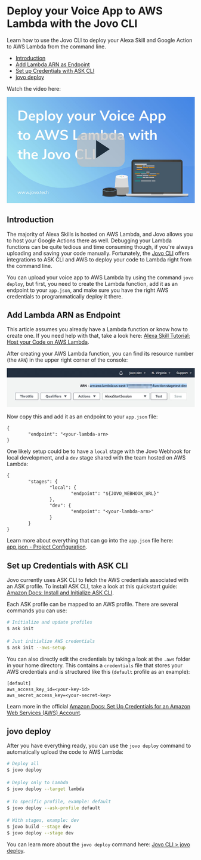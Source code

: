 # Deploy your Voice App to AWS Lambda with the Jovo CLI

Learn how to use the Jovo CLI to deploy your Alexa Skill and Google Action to AWS Lambda from the command line.

* [Introduction](#introduction)
* [Add Lambda ARN as Endpoint](#add-lambda-arn-as-endpoint)
* [Set up Credentials with ASK CLI](#set-up-credentials-with-ask-cli)
* [jovo deploy](#jovo-deploy)

Watch the video here:

[![Video: Upload your voice app to AWS Lambda](./img/video-jovo-lambda.jpg "youtube-video")](https://www.youtube.com/watch?v=Q5T2II8XIbg)

## Introduction

The majority of Alexa Skills is hosted on AWS Lambda, and Jovo allows you to host your Google Actions there as well. Debugging your Lambda functions can be quite tedious and time consuming though, if you're always uploading and saving your code manually. Fortunately, the [Jovo CLI](https://github.com/jovotech/jovo-framework-nodejs/blob/master/docs/02_cli 'docs/cli') offers integrations to ASK CLI and AWS to deploy your code to Lambda right from the command line.

You can upload your voice app to AWS Lambda by using the command `jovo deploy`, but first, you need to create the Lambda function, add it as an endpoint to your `app.json`, and make sure you have the right AWS credentials to programmatically deploy it there.


## Add Lambda ARN as Endpoint

This article assumes you already have a Lambda function or know how to create one. If you need help with that, take a look here: [Alexa Skill Tutorial: Host your Code on AWS Lambda](https://www.jovo.tech/blog/alexa-skill-tutorial-nodejs/#aws-lambda).

After creating your AWS Lambda function, you can find its resource number (the `ARN`) in the upper right corner of the console:

![AWS Lambda ARN](./img/lambda-arn.jpg)

Now copy this and add it as an endpoint to your `app.json` file:

```
{
        "endpoint": "<your-lambda-arn>
}
```

One likely setup could be to have a `local` stage with the Jovo Webhook for local development, and a `dev` stage shared with the team hosted on AWS Lambda:

```
{
        "stages": {
                "local": {
                        "endpoint": "${JOVO_WEBHOOK_URL}"
                },
                "dev": {
                        "endpoint": "<your-lambda-arn>"
                }
        }
}
```

Learn more about everything that can go into the `app.json` file here: [app.json - Project Configuration](https://github.com/jovotech/jovo-framework-nodejs/blob/master/docs/03_app-configuration/app-json.md 'docs/app-json').



## Set up Credentials with ASK CLI

Jovo currently uses ASK CLI to fetch the AWS credentials associated with an ASK profile. To install ASK CLI, take a look at this quickstart guide: [Amazon Docs: Install and Initialize ASK CLI](https://developer.amazon.com/docs/smapi/quick-start-alexa-skills-kit-command-line-interface.html#step-3-install-and-initialize-ask-cli).


Each ASK profile can be mapped to an AWS profile. There are several commands you can use:

```sh
# Initialize and update profiles
$ ask init

# Just initialize AWS credentials
$ ask init --aws-setup
```

You can also directly edit the credentials by taking a look at the `.aws` folder in your home directory. This contains a `credentials` file that stores your AWS credentials and is structured like this (`default` profile as an example):

```
[default]
aws_access_key_id=<your-key-id>
aws_secret_access_key=<your-secret-key>
```

Learn more in the official [Amazon Docs: Set Up Credentials for an Amazon Web Services (AWS) Account](https://developer.amazon.com/docs/smapi/set-up-credentials-for-an-amazon-web-services-account.html).



## jovo deploy

After you have everything ready, you can use the `jovo deploy` command to automatically upload the code to AWS Lambda:

```sh
# Deploy all
$ jovo deploy

# Deploy only to Lambda
$ jovo deploy --target lambda

# To specific profile, example: default
$ jovo deploy --ask-profile default

# With stages, example: dev
$ jovo build --stage dev
$ jovo deploy --stage dev
```

You can learn more about the `jovo deploy` command here: [Jovo CLI > jovo deploy](https://github.com/jovotech/jovo-framework-nodejs/blob/master/docs/02_cli#jovo-deploy 'docs/cli#jovo-deploy').

<!--[metadata]: { "description": "Learn how to deploy your Alexa Skill and Google Action to AWS Lambda by using the Jovo CLI.", "author": "jan-koenig", "tags": "AWS Lambda, Deployment" }-->
